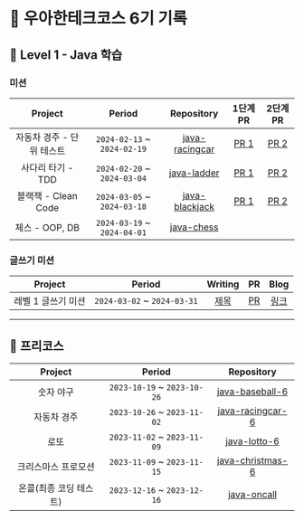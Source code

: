 # 🚀 우아한테크코스 6기 기록

## 🌱 Level 1 - Java 학습

### 미션

| Project |           Period            |                                 Repository                                  |                             1단계 PR                             |                             2단계 PR                             |
|:-----:|:---------------------------:|:---------------------------------------------------------------------------:|:--------------------------------------------------------------:|:--------------------------------------------------------------:|
|자동차 경주 - 단위 테스트| `2024-02-13` ~ `2024-02-19` | [java-racingcar](https://github.com/woowacourse/java-racingcar/tree/slimsha2dy) | [PR 1](https://github.com/woowacourse/java-racingcar/pull/658) | [PR 2](https://github.com/woowacourse/java-racingcar/pull/793) |
|사다리 타기 - TDD| `2024-02-20` ~ `2024-03-04` |    [java-ladder](https://github.com/woowacourse/java-ladder/tree/slimsha2dy)    |  [PR 1](https://github.com/woowacourse/java-ladder/pull/296)   |  [PR 2](https://github.com/woowacourse/java-ladder/pull/381)   |
|블랙잭 - Clean Code| `2024-03-05` ~ `2024-03-18` | [java-blackjack](https://github.com/woowacourse/java-blackjack/tree/slimsha2dy) | [PR 1](https://github.com/woowacourse/java-blackjack/pull/664) | [PR 2](https://github.com/woowacourse/java-blackjack/pull/714) |
|체스 - OOP, DB| `2024-03-19` ~ `2024-04-01` |     [java-chess](https://github.com/woowacourse/java-chess/tree/slimsha2dy)     |                                                                |                                                                |

### 글쓰기 미션

| Project |           Period            |                                  Writing                                   | PR | Blog |
|:-----:|:---------------------------:|:--------------------------------------------------------------------------:|:---:|:---:|
|레벨 1 글쓰기 미션| `2024-03-02` ~ `2024-03-31` | [제목]() |[PR]()| [링크]()|

---

## 🎯 프리코스
|    Project    |           Period            |                                   Repository                                    |
|:-------------:|:---------------------------:|:-------------------------------------------------------------------------------:|
|     숫자 야구     | `2023-10-19` ~ `2023-10-26` | [java-baseball-6](https://github.com/slimsha2dy/java-baseball-6/tree/slimsha2dy)  |
|    자동차 경주     | `2023-10-26` ~ `2023-11-02` | [java-racingcar-6](https://github.com/slimsha2dy/java-racingcar-6/tree/slimsha2dy)  |
|      로또       | `2023-11-02` ~ `2023-11-09` |    [java-lotto-6](https://github.com/slimsha2dy/java-lotto-6/tree/slimsha2dy)     |
|  크리스마스 프로모션   | `2023-11-09` ~ `2023-11-15` |   [java-christmas-6](https://github.com/slimsha2dy/java-christmas-6-slimsha2dy)    |
| 온콜(최종 코딩 테스트) | `2023-12-16` ~ `2023-12-16` |     [java-oncall](https://github.com/slimsha2dy/java-oncall-6-slimsha2dy)      |
